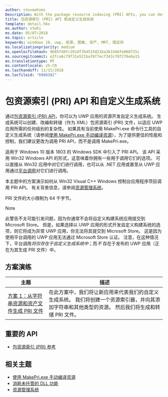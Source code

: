 ```yaml
---
author: stevewhims
Description: With the package resource indexing (PRI) APIs, you can develop a custom build system for your UWP app's resources. The build system will be able to create, version, and dump PRI files to whatever level of complexity your UWP app needs.
title: 包资源索引 (PRI) API 和自定义生成系统
template: detail.hbs
ms.author: stwhi
ms.date: 05/07/2018
ms.topic: article
keywords: windows 10, uwp, 资源, 图像, 资产, MRT, 限定符
ms.localizationpriority: medium
ms.openlocfilehash: 9b85f40fc391df764515d21ba3b334bfe068725c
ms.sourcegitcommit: e2fca6c79f31e521ba76f7ecf343cf8f278e6a15
ms.translationtype: MT
ms.contentlocale: zh-CN
ms.lasthandoff: 11/15/2018
ms.locfileid: "6986382"
---
```

# <a name="package-resource-indexing-pri-apis-and-custom-build-systems"></a>包资源索引 (PRI) API 和自定义生成系统
通过[包资源索引 (PRI) API](https://msdn.microsoft.com/library/windows/desktop/mt845690)，你可以为 UWP 应用的资源开发自定义生成系统。 生成系统可以创建、改编和转储（作为 XML）包资源索引 (PRI) 文件，以适应 UWP 应用所需的任何级别的复杂性。 如果具有当前使用 MakePri.exe 命令行工具的自定义生成系统（请参阅[使用 MakePri.exe 手动编译资源](makepri-exe-command-options.md)），为了提供更佳的性能和控制，我们建议更改为调用 PRI API，而不是调用 MakePri.exe。

适用于 Windows 10 版本 1803 的 Windows SDK 中引入了 PRI API。 该 API 采用 Win32 Windows API 的形式，这意味着你拥有一些用于调用它们的选项。 可以直接从 Win32 应用中对它们进行调用，也可以从 .NET 应用或甚至从 UWP 应用通过[平台调用](/dotnet/framework/interop/consuming-unmanaged-dll-functions?branch=live)对它们进行调用。

本主题中的方案演示如何从 Win32 Visual C++ Windows 控制台应用程序项目调用 PRI API。 有关背景信息，请参阅[资源管理系统](resource-management-system.md)。

PRI 文件的大小限制为 64 千字节。

> [!NOTE]
> 此警告不太可能引发问题，因为你通常不会将自定义构建系统应用提交到 Microsoft Store。 但是，如果选择以 UWP 应用的形式开发自定义构建系统的选项，则它将成为异常 UWP 应用，你无法将其提交到 Microsoft Store。 这是因为使用平台调用的 UWP 应用无法通过 Microsoft Store 认证。 注意，在这种情况下，平台调用*将仅存在于自定义生成系统中*；而*不* 存在于发布的 UWP 应用（正在为其生成 PRI 文件）中。

## <a name="scenario-walkthroughs"></a>方案演练
|主题|描述|
|-|-|
|[方案 1：从字符串资源和资产文件生成 PRI 文件](pri-apis-scenario-1.md)|在此方案中，我们将让新应用来代表我们的自定义生成系统。 我们将创建一个资源索引器，并向其添加字符串和其他类型的资源。 然后我们将生成和转储 PRI 文件。|

## <a name="important-apis"></a>重要的 API
* [包资源索引 (PRI) 参考](https://msdn.microsoft.com/library/windows/desktop/mt845690)

## <a name="related-topics"></a>相关主题
* [使用 MakePri.exe 手动编译资源](makepri-exe-command-options.md)
* [消耗未托管的 DLL 功能](/dotnet/framework/interop/consuming-unmanaged-dll-functions?branch=live)
* [资源管理系统](resource-management-system.md)
